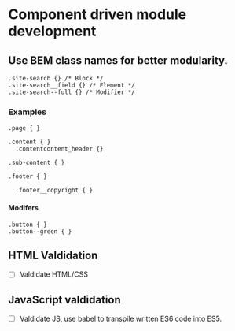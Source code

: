

# Component driven module development
## Use BEM class names for better modularity.

```
.site-search {} /* Block */ 
.site-search__field {} /* Element */
.site-search--full {} /* Modifier */
```
### Examples
```
.page { }

.content { }
  .contentcontent_header {}

.sub-content { }

.footer { }

  .footer__copyright { }
```

#### Modifers 

```
.button { }
.button--green { }
```


## HTML Valdidation
- [ ] Valdidate HTML/CSS
## JavaScript valdidation
- [ ] Valdidate JS, use babel  to transpile written ES6 code into ES5.